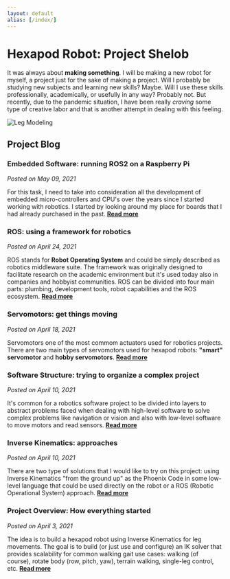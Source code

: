 ```yaml
---
layout: default
alias: [/index/]
---
```


# Hexapod Robot: Project Shelob

It was always about **making something**. I will be making a new robot for myself, a project just for the sake of making a project. Will I probably be studying new subjects and learning new skills? Maybe. Will I use these skills professionally, academically, or usefully in any way? Probably not. But recently, due to the pandemic situation, I have been really *craving* some type of creative labor and that is another attempt in dealing with this feeling.

![Leg Modeling](/assets/img/robot_model.png)

## Project Blog 

### Embedded Software: running ROS2 on a Raspberry Pi

_Posted on May 09, 2021_

For this task, I need to take into consideration all the development of embedded micro-controllers and CPU's over the years since I started working with robotics. I started by looking around my place for boards that I had already purchased in the past. [**Read more**](./posts/20210509-embedded/)

### ROS: using a framework for robotics

_Posted on April 24, 2021_

ROS stands for **Robot Operating System** and could be simply described as robotics middleware suite. The framework was originally designed to facilitate research on the academic environment but it's used today also in companies and hobbyist communities. ROS can be divided into four main parts: plumbing, development tools, robot capabilities and the ROS ecosystem. [**Read more**](./posts/20210424-ros/)

### Servomotors: get things moving

_Posted on April 18, 2021_

Servomotors one of the most commom actuators used for robotics projects. There are two main types of servomotors used for hexapod robots: **"smart" servomotor** and **hobby servomotors**. [**Read more**](./posts/20210418-servomotors/)


### Software Structure: trying to organize a complex project

_Posted on April 10, 2021_

It's common for a robotics software project to be divided into layers to abstract problems faced when dealing with high-level software to solve complex problems like navigation or vision and also with low-level software to move motors and read sensors. [**Read more**](./posts/20210410-software_structure/)

### Inverse Kinematics: approaches

_Posted on April 10, 2021_

There are two type of solutions that I would like to try on this project: using Inverse Kinematics "from the ground up" as the Phoenix Code in some low-level language that could be used directly on the robot or a ROS (Robotic Operational System) approach. [**Read more**](./posts/20210410-kinematics/)

### Project Overview: How everything started

_Posted on April 3, 2021_

The idea is to build a hexapod robot using Inverse Kinematics for leg movements. The goal is to build (or just use and configure) an IK solver that provides scalability for common walking gait use cases: walking (of course), rotate body (row, pitch, yaw), terrain walking, single-leg control, etc. [**Read more**](./posts/20210403-overview/)